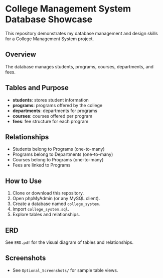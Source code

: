 # College Management System Database Showcase

This repository demonstrates my database management and design skills for a College Management System project.

## Overview
The database manages students, programs, courses, departments, and fees.

## Tables and Purpose
- **students**: stores student information
- **programs**: programs offered by the college
- **departments**: departments for programs
- **courses**: courses offered per program
- **fees**: fee structure for each program

## Relationships
- Students belong to Programs (one-to-many)
- Programs belong to Departments (one-to-many)
- Courses belong to Programs (one-to-many)
- Fees are linked to Programs

## How to Use
1. Clone or download this repository.
2. Open phpMyAdmin (or any MySQL client).
3. Create a database named `college_system`.
4. Import `college_system.sql`.
5. Explore tables and relationships.

## ERD
See `ERD.pdf` for the visual diagram of tables and relationships.

## Screenshots
- See `Optional_Screenshots/` for sample table views.
